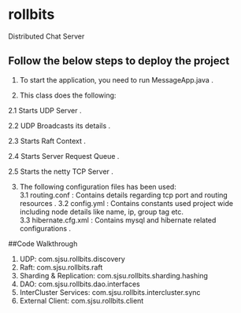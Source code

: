 # rollbits
Distributed Chat Server


## Follow the below steps to deploy the project
1. To start the application, you need to run MessageApp.java . 

2. This class does the following:  

2.1 Starts UDP Server .

2.2 UDP Broadcasts its details .

2.3 Starts Raft Context .

2.4 Starts Server Request Queue .

2.5 Starts the netty TCP Server . 

3. The following configuration files has been used:  
3.1 routing.conf : Contains details regarding tcp port and routing resources . 
3.2 config.yml : Contains constants used project wide including node details like name, ip, group tag etc.  
3.3 hibernate.cfg.xml : Contains mysql and hibernate related configurations . 


##Code Walkthrough
1. UDP: com.sjsu.rollbits.discovery
2. Raft: com.sjsu.rollbits.raft
3. Sharding & Replication: com.sjsu.rollbits.sharding.hashing
4. DAO: com.sjsu.rollbits.dao.interfaces
5. InterCluster Services: com.sjsu.rollbits.intercluster.sync
6. External Client: com.sjsu.rollbits.client
